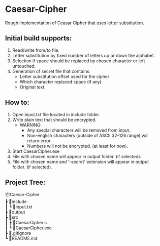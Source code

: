 # Caesar-Cipher
Rough implementation of Ceasar Cipher that uses letter substitution.

## Initial build supports:
1. Read/write from/to file.
2. Letter substitution by fixed number of letters up or down the alphabet.
3. Selection if space should be replaced by chosen character or left untouched.
4. Generation of secret file that contains:
    - Letter substitution offset used for the cipher
    - Which character replaced space (if any).
    - Original text.

## How to:
1. Open input.txt file located in include folder.
2. Write plain text that should be encrypted.
    * WARNING:
        - Any special characters will be removed from input.
        - Non-english characters (outside of ASCII 32-126 range) will return error.
        - Numbers will not be encrypted. (at least for now).
3. Start CaesarCipher.exe
4. File with chosen name will appear in output folder. (if selected).
5. File with chosen name and '-secret' extension will appear in output folder. (if selected).

## Project Tree:
📦Caesar-Cipher  
 ┣ 📂include  
 ┃ ┗ 📜input.txt  
 ┣ 📂output  
 ┣ 📂src  
 ┃ ┣ 📜CaesarCipher.c  
 ┃ ┗ 📜CaesarCipher.exe  
 ┣ 📜.gitignore  
 ┗ 📜README.md  
